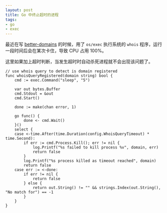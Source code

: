 ```yaml
---
layout: post
title: Go 中终止超时的进程
tags:
- go
- exec
---
```


最近在写 [better-domains](http://domain.sibo.io) 的时候，用了 `os/exec` 执行系统的 `whois` 程序，运行一段时间后会在某次卡住，导致 CPU 占用 100%。

这里如果加上超时判断，当发生超时时自动杀死进程就不会出现该问题了。

```
// use whois query to detect is domain registered
func whoisQueryRegistered(domain string) bool {
	cmd := exec.Command("sleep", "5")

	var out bytes.Buffer
	cmd.Stdout = &out
	cmd.Start()

	done := make(chan error, 1)

	go func() {
		done <- cmd.Wait()
	}()
	select {
	case <-time.After(time.Duration(config.WhoisQueryTimeout) * time.Second):
		if err := cmd.Process.Kill(); err != nil {
			log.Printf("%s failed to kill process %v", domain, err)
			return false
		}
		log.Printf("%s process killed as timeout reached", domain)
		return false
	case err := <-done:
		if err != nil {
			return false
		} else {
			return out.String() != "" && strings.Index(out.String(), "No match for") == -1
		}
	}
}
```

